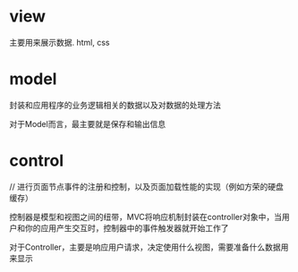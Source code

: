 # view

主要用来展示数据. html, css

# model

封装和应用程序的业务逻辑相关的数据以及对数据的处理方法

对于Model而言，最主要就是保存和输出信息

# control

// 进行页面节点事件的注册和控制，以及页面加载性能的实现（例如方荣的硬盘缓存）

控制器是模型和视图之间的纽带，MVC将响应机制封装在controller对象中，当用户和你的应用产生交互时，控制器中的事件触发器就开始工作了

对于Controller，主要是响应用户请求，决定使用什么视图，需要准备什么数据用来显示
